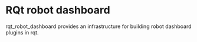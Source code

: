 # RQt robot dashboard
rqt_robot_dashboard provides an infrastructure for building robot dashboard plugins in rqt.